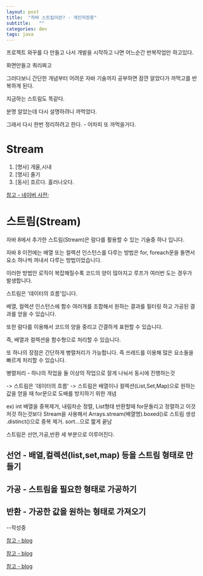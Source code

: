 ```yaml
---
layout: post
title:  "자바 스트립이란? - 개인저장용"
subtitle:   ""
categories: dev
tags: java
--- 
```


프로젝트 와꾸를 다 만들고 나서 개발을 시작하고 나면 어느순간 반복작업만 하고있다.

화면만들고 쿼리짜고 

그러다보니 간단한 개념부터 어려운 자바 기술까지 공부하면 잠깐 알았다가 까먹고를 반복하게 된다.

지금하는 스트림도 똑같다.

분명 알았는데 다시 설명하려니 까먹었다.

그래서 다시 한번 정리하려고 한다. - 어차피 또 까먹을거다.

# Stream
1. [명사] 개울,시내
2. [명사] 줄기
3. [동사] 흐르다. 흘러나오다.

[참고 - 네이버 사전](https://dict.naver.com/search.dict?dicQuery=stream&query=stream&target=dic&ie=utf8&query_utf=&isOnlyViewEE=);

# 스트림(Stream) 

자바 8에서 추가한 스트림(Stream)은 람다를 활용할 수 있는 기술중 하나 입니다.

자바 8 이전에는 배열 또는 컬렉션 인스턴스를 다루는 방법은 for, foreach문을 돌면서 요소 하나씩 꺼내서 다루는 방법이었습니다.

이러한 방법안 로직이 복잡해질수록 코드의 양이 많아지고 루프가 여러번 도는 경우가 발생합니다.

스트림은 '데이터의 흐름'입니다.

배열, 컬렉션 인스턴스에 함수 여러개를 조합해서 원하는 결과를 필터링 하고 가공된 결과를 얻을 수 있습니다.

또한 람다를 이용해서 코드의 양을 중리고 간결하게 표현할 수 있습니다.

즉, 배열과 컬렉션을 함수형으로 처리할 수 있습니다.

또 하나의 장점은 간단하게 병렬처리가 가능합니다. 즉 쓰레드를 이용해 많은 요소들을 빠르게 처리할 수 있습니다.

병렬처리 - 하나의 작업을 둘 이상의 작업으로 잘게 나눠서 동시에 진행하는것

-> 스트림은 '데이터의 흐름'
-> 스트림은 배열이나 컬렉션(List,Set,Map)으로 원하는 값을 얻을 때 for문으로 도배를 방지하기 위한 개념

ex)
int 배열을 중복제거, 내림차순 정렬, List형태 반환할때
for문돌리고 정렬하고 이것저것 하는것보다
Stream을 사용해서 Arrays.stream(배열명).boxed()로 스트림 생성 .distinct()으로 중복 제거. sort...으로 짧게 끝남


스트림은 선언,가공,반환 세 부분으로 이루어진다.

## 선언 - 배열,컬렉션(list,set,map) 등을 스트림 형태로 만들기

## 가공 - 스트림을 필요한 형태로 가공하기

## 반환 - 가공한 값을 원하는 형태로 가져오기


--작성중






[참고 - blog](https://wakestand.tistory.com/419)


[참고 - blog](https://futurecreator.github.io/2018/08/26/java-8-streams/)


[참고 - blog](http://tcpschool.com/java/java_io_stream)
